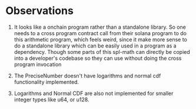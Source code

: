 # Observations

1. It looks like a onchain program rather than a standalone library. So one needs to a cross program contract call from their solana program to do this arithmetic program, which feels weird, since it make more sense to do a standalone library which can be easily used in a program as a dependency. Though some parts of this spl-math can directly be copied into a developer's codebase so they can use without doing the cross program invocation

2. The PreciseNumber doesn't have logarithms and normal cdf functionality implemented.

3. Logarithms and Normal CDF are also not implemented for smaller integer types like u64, or u128.

